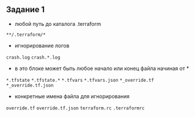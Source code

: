 ## Задание 1

- любой путь до каталога .terraform

`**/.terraform/*`

- игнорирование логов

`crash.log`
`crash.*.log`

- в это блоке может быть любое начало или конец файла начиная от *

`*.tfstate`
`*.tfstate.*`
`*.tfvars`
`*.tfvars.json`
`*_override.tf`
`*_override.tf.json`

- конкретные имена файла для игнорирования

`override.tf`
`override.tf.json`
`terraform.rc`
`.terraformrc`



